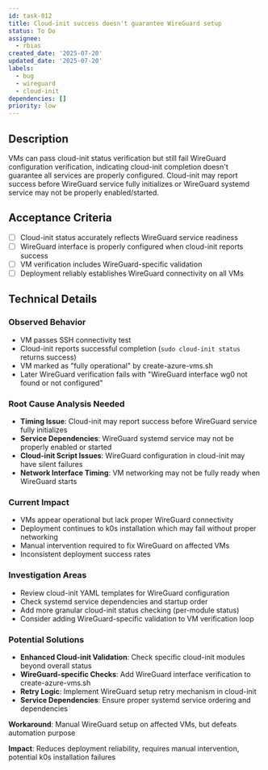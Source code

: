 ```yaml
---
id: task-012
title: Cloud-init success doesn't guarantee WireGuard setup
status: To Do
assignee:
  - rbias
created_date: '2025-07-20'
updated_date: '2025-07-20'
labels:
  - bug
  - wireguard
  - cloud-init
dependencies: []
priority: low
---
```


## Description

VMs can pass cloud-init status verification but still fail WireGuard configuration verification, indicating cloud-init completion doesn't guarantee all services are properly configured. Cloud-init may report success before WireGuard service fully initializes or WireGuard systemd service may not be properly enabled/started.

## Acceptance Criteria

- [ ] Cloud-init status accurately reflects WireGuard service readiness
- [ ] WireGuard interface is properly configured when cloud-init reports success
- [ ] VM verification includes WireGuard-specific validation
- [ ] Deployment reliably establishes WireGuard connectivity on all VMs

## Technical Details

### Observed Behavior
- VM passes SSH connectivity test
- Cloud-init reports successful completion (`sudo cloud-init status` returns success)
- VM marked as "fully operational" by create-azure-vms.sh
- Later WireGuard verification fails with "WireGuard interface wg0 not found or not configured"

### Root Cause Analysis Needed
- **Timing Issue**: Cloud-init may report success before WireGuard service fully initializes
- **Service Dependencies**: WireGuard systemd service may not be properly enabled or started
- **Cloud-init Script Issues**: WireGuard configuration in cloud-init may have silent failures
- **Network Interface Timing**: VM networking may not be fully ready when WireGuard starts

### Current Impact
- VMs appear operational but lack proper WireGuard connectivity
- Deployment continues to k0s installation which may fail without proper networking
- Manual intervention required to fix WireGuard on affected VMs
- Inconsistent deployment success rates

### Investigation Areas
- Review cloud-init YAML templates for WireGuard configuration
- Check systemd service dependencies and startup order
- Add more granular cloud-init status checking (per-module status)
- Consider adding WireGuard-specific validation to VM verification loop

### Potential Solutions
- **Enhanced Cloud-init Validation**: Check specific cloud-init modules beyond overall status
- **WireGuard-specific Checks**: Add WireGuard interface verification to create-azure-vms.sh
- **Retry Logic**: Implement WireGuard setup retry mechanism in cloud-init
- **Service Dependencies**: Ensure proper systemd service ordering and dependencies

**Workaround**: Manual WireGuard setup on affected VMs, but defeats automation purpose

**Impact**: Reduces deployment reliability, requires manual intervention, potential k0s installation failures
